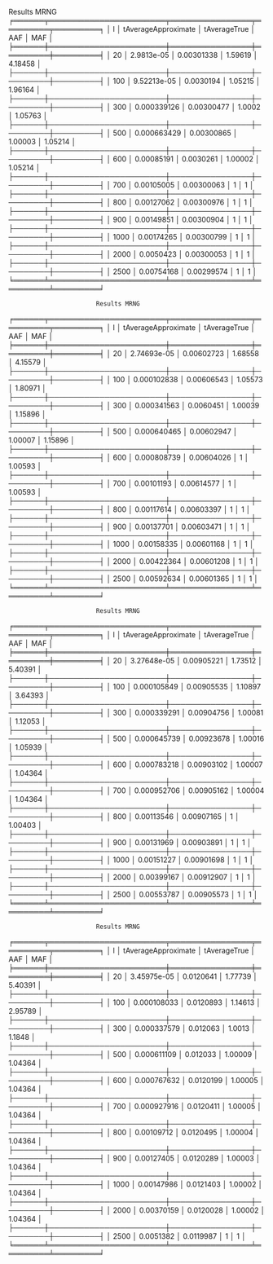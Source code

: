 Results MRNG
╒══════╤═══════════════════════╤════════════════╤═════════╤═════════╕
│    l │   tAverageApproximate │   tAverageTrue │     AAF │     MAF │
╞══════╪═══════════════════════╪════════════════╪═════════╪═════════╡
│   20 │            2.9813e-05 │     0.00301338 │ 1.59619 │ 4.18458 │
├──────┼───────────────────────┼────────────────┼─────────┼─────────┤
│  100 │           9.52213e-05 │      0.0030194 │ 1.05215 │ 1.96164 │
├──────┼───────────────────────┼────────────────┼─────────┼─────────┤
│  300 │           0.000339126 │     0.00300477 │  1.0002 │ 1.05763 │
├──────┼───────────────────────┼────────────────┼─────────┼─────────┤
│  500 │           0.000663429 │     0.00300865 │ 1.00003 │ 1.05214 │
├──────┼───────────────────────┼────────────────┼─────────┼─────────┤
│  600 │            0.00085191 │      0.0030261 │ 1.00002 │ 1.05214 │
├──────┼───────────────────────┼────────────────┼─────────┼─────────┤
│  700 │            0.00105005 │     0.00300063 │       1 │       1 │
├──────┼───────────────────────┼────────────────┼─────────┼─────────┤
│  800 │            0.00127062 │     0.00300976 │       1 │       1 │
├──────┼───────────────────────┼────────────────┼─────────┼─────────┤
│  900 │            0.00149851 │     0.00300904 │       1 │       1 │
├──────┼───────────────────────┼────────────────┼─────────┼─────────┤
│ 1000 │            0.00174265 │     0.00300799 │       1 │       1 │
├──────┼───────────────────────┼────────────────┼─────────┼─────────┤
│ 2000 │             0.0050423 │     0.00300053 │       1 │       1 │
├──────┼───────────────────────┼────────────────┼─────────┼─────────┤
│ 2500 │            0.00754168 │     0.00299574 │       1 │       1 │
╘══════╧═══════════════════════╧════════════════╧═════════╧═════════╛

                            Results MRNG
╒══════╤═══════════════════════╤════════════════╤═════════╤═════════╕
│    l │   tAverageApproximate │   tAverageTrue │     AAF │     MAF │
╞══════╪═══════════════════════╪════════════════╪═════════╪═════════╡
│   20 │           2.74693e-05 │     0.00602723 │ 1.68558 │ 4.15579 │
├──────┼───────────────────────┼────────────────┼─────────┼─────────┤
│  100 │           0.000102838 │     0.00606543 │ 1.05573 │ 1.80971 │
├──────┼───────────────────────┼────────────────┼─────────┼─────────┤
│  300 │           0.000341563 │      0.0060451 │ 1.00039 │ 1.15896 │
├──────┼───────────────────────┼────────────────┼─────────┼─────────┤
│  500 │           0.000640465 │     0.00602947 │ 1.00007 │ 1.15896 │
├──────┼───────────────────────┼────────────────┼─────────┼─────────┤
│  600 │           0.000808739 │     0.00604026 │       1 │ 1.00593 │
├──────┼───────────────────────┼────────────────┼─────────┼─────────┤
│  700 │            0.00101193 │     0.00614577 │       1 │ 1.00593 │
├──────┼───────────────────────┼────────────────┼─────────┼─────────┤
│  800 │            0.00117614 │     0.00603397 │       1 │       1 │
├──────┼───────────────────────┼────────────────┼─────────┼─────────┤
│  900 │            0.00137701 │     0.00603471 │       1 │       1 │
├──────┼───────────────────────┼────────────────┼─────────┼─────────┤
│ 1000 │            0.00158335 │     0.00601168 │       1 │       1 │
├──────┼───────────────────────┼────────────────┼─────────┼─────────┤
│ 2000 │            0.00422364 │     0.00601208 │       1 │       1 │
├──────┼───────────────────────┼────────────────┼─────────┼─────────┤
│ 2500 │            0.00592634 │     0.00601365 │       1 │       1 │
╘══════╧═══════════════════════╧════════════════╧═════════╧═════════╛

                            Results MRNG
╒══════╤═══════════════════════╤════════════════╤═════════╤═════════╕
│    l │   tAverageApproximate │   tAverageTrue │     AAF │     MAF │
╞══════╪═══════════════════════╪════════════════╪═════════╪═════════╡
│   20 │           3.27648e-05 │     0.00905221 │ 1.73512 │ 5.40391 │
├──────┼───────────────────────┼────────────────┼─────────┼─────────┤
│  100 │           0.000105849 │     0.00905535 │ 1.10897 │ 3.64393 │
├──────┼───────────────────────┼────────────────┼─────────┼─────────┤
│  300 │           0.000339291 │     0.00904756 │ 1.00081 │ 1.12053 │
├──────┼───────────────────────┼────────────────┼─────────┼─────────┤
│  500 │           0.000645739 │     0.00923678 │ 1.00016 │ 1.05939 │
├──────┼───────────────────────┼────────────────┼─────────┼─────────┤
│  600 │           0.000783218 │     0.00903102 │ 1.00007 │ 1.04364 │
├──────┼───────────────────────┼────────────────┼─────────┼─────────┤
│  700 │           0.000952706 │     0.00905162 │ 1.00004 │ 1.04364 │
├──────┼───────────────────────┼────────────────┼─────────┼─────────┤
│  800 │            0.00113546 │     0.00907165 │       1 │ 1.00403 │
├──────┼───────────────────────┼────────────────┼─────────┼─────────┤
│  900 │            0.00131969 │     0.00903891 │       1 │       1 │
├──────┼───────────────────────┼────────────────┼─────────┼─────────┤
│ 1000 │            0.00151227 │     0.00901698 │       1 │       1 │
├──────┼───────────────────────┼────────────────┼─────────┼─────────┤
│ 2000 │            0.00399167 │     0.00912907 │       1 │       1 │
├──────┼───────────────────────┼────────────────┼─────────┼─────────┤
│ 2500 │            0.00553787 │     0.00905573 │       1 │       1 │
╘══════╧═══════════════════════╧════════════════╧═════════╧═════════╛

                            Results MRNG
╒══════╤═══════════════════════╤════════════════╤═════════╤═════════╕
│    l │   tAverageApproximate │   tAverageTrue │     AAF │     MAF │
╞══════╪═══════════════════════╪════════════════╪═════════╪═════════╡
│   20 │           3.45975e-05 │      0.0120641 │ 1.77739 │ 5.40391 │
├──────┼───────────────────────┼────────────────┼─────────┼─────────┤
│  100 │           0.000108033 │      0.0120893 │ 1.14613 │ 2.95789 │
├──────┼───────────────────────┼────────────────┼─────────┼─────────┤
│  300 │           0.000337579 │       0.012063 │  1.0013 │  1.1848 │
├──────┼───────────────────────┼────────────────┼─────────┼─────────┤
│  500 │           0.000611109 │       0.012033 │ 1.00009 │ 1.04364 │
├──────┼───────────────────────┼────────────────┼─────────┼─────────┤
│  600 │           0.000767632 │      0.0120199 │ 1.00005 │ 1.04364 │
├──────┼───────────────────────┼────────────────┼─────────┼─────────┤
│  700 │           0.000927916 │      0.0120411 │ 1.00005 │ 1.04364 │
├──────┼───────────────────────┼────────────────┼─────────┼─────────┤
│  800 │            0.00109712 │      0.0120495 │ 1.00004 │ 1.04364 │
├──────┼───────────────────────┼────────────────┼─────────┼─────────┤
│  900 │            0.00127405 │      0.0120289 │ 1.00003 │ 1.04364 │
├──────┼───────────────────────┼────────────────┼─────────┼─────────┤
│ 1000 │            0.00147986 │      0.0121403 │ 1.00002 │ 1.04364 │
├──────┼───────────────────────┼────────────────┼─────────┼─────────┤
│ 2000 │            0.00370159 │      0.0120028 │ 1.00002 │ 1.04364 │
├──────┼───────────────────────┼────────────────┼─────────┼─────────┤
│ 2500 │             0.0051382 │      0.0119987 │       1 │       1 │
╘══════╧═══════════════════════╧════════════════╧═════════╧═════════╛